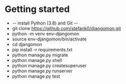 # Getting started

* -- install Python (3.8) and Git -- 
* git clone https://github.com/stefank0/djangomon.git
* python -m venv env-djangomon
* source env-djangomon/bin/activate
* cd djangomon
* pip install -r requirements.txt
* python manage.py migrate
* python manage.py shell
* python manage.py createsuperuser
* python manage.py runserver
* python manage.py test

